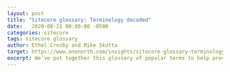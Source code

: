 ```yaml
---
layout: post
title: "Sitecore glossary: Terminology decoded"
date:   2020-08-21 00:00:00 -0500
categories: sitecore
tags: sitecore glossary
author: Ethel Crosby and Mike Skutta
target: https://www.onenorth.com/insights/sitecore-glossary-terminology-decoded/
excerpt: We’ve put together this glossary of popular terms to help provide clarity and empower our clients and the broader community to better understand and work effectively within the Sitecore ecosystem.
---
```



